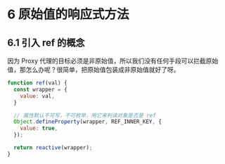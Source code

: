 # 6 原始值的响应式方法

## 6.1 引入 ref 的概念
因为 Proxy 代理的目标必须是非原始值，所以我们没有任何手段可以拦截原始值，那怎么办呢？很简单，把原始值包装成非原始值就好了呀。

```js
function ref(val) {
  const wrapper = {
    value: val,
  }

  // 属性默认不可写，不可枚举，用它来判读对象是否是 ref
  Object.defineProperty(wrapper, REF_INNER_KEY, {
    value: true,
  });

  return reactive(wrapper);
}
```